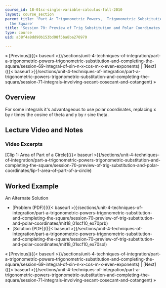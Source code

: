 ```yaml
---
course_id: 18-01sc-single-variable-calculus-fall-2010
layout: course_section
parent_title: 'Part A: Trigonometric Powers,  Trigonometric Substitution and Completing
  the Square'
title: 'Session 70: Preview of Trig Substitution and Polar Coordinates'
type: course
uid: a38f4a8dd90b153bd08f5ba8ba270970

---
```


« [Previous]({{< baseurl >}}/sections/unit-4-techniques-of-integration/part-a-trigonometric-powers-trigonometric-substitution-and-completing-the-square/session-69-integral-of-sin-n-x-cos-m-x-even-exponents) | [Next]({{< baseurl >}}/sections/unit-4-techniques-of-integration/part-a-trigonometric-powers-trigonometric-substitution-and-completing-the-square/session-71-integrals-involving-secant-cosecant-and-cotangent) »

Overview
--------

For some integrals it's advantageous to use polar coordinates, replacing x by r times the cosine of theta and y by r sine theta.

Lecture Video and Notes
-----------------------

### Video Excerpts

[Clip 1: Area of Part of a Circle]({{< baseurl >}}/sections/unit-4-techniques-of-integration/part-a-trigonometric-powers-trigonometric-substitution-and-completing-the-square/session-70-preview-of-trig-substitution-and-polar-coordinates/lip-1-area-of-part-of-a-circle)

Worked Example
--------------

An Alternate Solution

*   [Problem (PDF)]({{< baseurl >}}/sections/unit-4-techniques-of-integration/part-a-trigonometric-powers-trigonometric-substitution-and-completing-the-square/session-70-preview-of-trig-substitution-and-polar-coordinates/mit18_01scf10_ex70prb)
*   [Solution (PDF)]({{< baseurl >}}/sections/unit-4-techniques-of-integration/part-a-trigonometric-powers-trigonometric-substitution-and-completing-the-square/session-70-preview-of-trig-substitution-and-polar-coordinates/mit18_01scf10_ex70sol)

« [Previous]({{< baseurl >}}/sections/unit-4-techniques-of-integration/part-a-trigonometric-powers-trigonometric-substitution-and-completing-the-square/session-69-integral-of-sin-n-x-cos-m-x-even-exponents) | [Next]({{< baseurl >}}/sections/unit-4-techniques-of-integration/part-a-trigonometric-powers-trigonometric-substitution-and-completing-the-square/session-71-integrals-involving-secant-cosecant-and-cotangent) »
